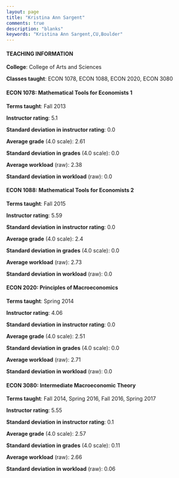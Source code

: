 ```yaml
---
layout: page
title: "Kristina Ann Sargent" 
comments: true
description: "blanks"
keywords: "Kristina Ann Sargent,CU,Boulder"
---
```

<head>
<script src="https://ajax.googleapis.com/ajax/libs/jquery/2.1.3/jquery.min.js"></script>
<script src="https://dl.dropboxusercontent.com/s/pc42nxpaw1ea4o9/highcharts.js?dl=0"></script>
<!-- <script src="../assets/js/highcharts.js"></script> -->
<style type="text/css">@font-face {
	font-family: "Bebas Neue";
	src: url(https://www.filehosting.org/file/details/544349/BebasNeue Regular.otf) format("opentype");
	}
	h1.Bebas { 
		font-family: "Bebas Neue", Verdana, Tahoma;
	}
</style>
</head>
	   
#### TEACHING INFORMATION

**College**: College of Arts and Sciences

**Classes taught**: ECON 1078, ECON 1088, ECON 2020, ECON 3080

#### ECON 1078: Mathematical Tools for Economists 1

**Terms taught**: Fall 2013

**Instructor rating**: 5.1

**Standard deviation in instructor rating**: 0.0

**Average grade** (4.0 scale): 2.61

**Standard deviation in grades** (4.0 scale): 0.0

**Average workload** (raw): 2.38

**Standard deviation in workload** (raw): 0.0

#### ECON 1088: Mathematical Tools for Economists 2

**Terms taught**: Fall 2015

**Instructor rating**: 5.59

**Standard deviation in instructor rating**: 0.0

**Average grade** (4.0 scale): 2.4

**Standard deviation in grades** (4.0 scale): 0.0

**Average workload** (raw): 2.73

**Standard deviation in workload** (raw): 0.0

#### ECON 2020: Principles of Macroeconomics

**Terms taught**: Spring 2014

**Instructor rating**: 4.06

**Standard deviation in instructor rating**: 0.0

**Average grade** (4.0 scale): 2.51

**Standard deviation in grades** (4.0 scale): 0.0

**Average workload** (raw): 2.71

**Standard deviation in workload** (raw): 0.0

#### ECON 3080: Intermediate Macroeconomic Theory

**Terms taught**: Fall 2014, Spring 2016, Fall 2016, Spring 2017

**Instructor rating**: 5.55

**Standard deviation in instructor rating**: 0.1

**Average grade** (4.0 scale): 2.57

**Standard deviation in grades** (4.0 scale): 0.11

**Average workload** (raw): 2.66

**Standard deviation in workload** (raw): 0.06

